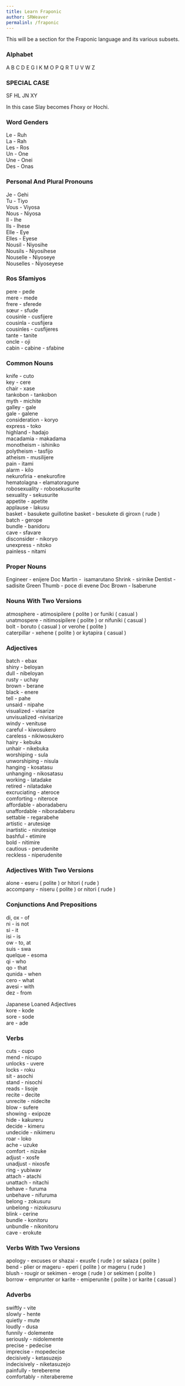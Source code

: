 ```yaml
---
title: Learn Fraponic
author: SRWeaver
permalinl: /fraponic
---
```

This will be a section for the Fraponic language and its various subsets.

### Alphabet<br />
A B C D E G I K M O P Q R T U V W Z<br />

### SPECIAL CASE<br />
SF HL JN XY<br />

In this case Slay becomes Fhoxy or Hochi.<br />

### Word Genders<br />
Le - Ruh<br />
La - Rah<br />
Les - Ros<br />
Un - One<br />
Une - Onei<br />
Des - Onas<br />

### Personal And Plural Pronouns<br />
Je - Gehi<br />
Tu - Tiyo<br />
Vous - Viyosa<br />
Nous - Niyosa<br />
Il - Ihe<br />
Ils - Ihese<br />
Elle - Eye<br />
Elles - Eyese<br />
Nousil - Niyosihe<br />
Nousils - Niyosihese<br />
Nouselle - Niyoseye<br />
Nouselles - Niyoseyese<br />

### Ros Sfamiyos<br />
pere - pede<br />
mere - mede<br />
frere - sferede<br />
sœur - sfude<br />
cousinle - cusfijere<br />
cousinla  - cusfijera<br />
cousinles - cusfijeres<br />
tante - tanite<br />
oncle - oji<br />
cabin - cabine - sfabine

### Common Nouns<br />
knife - cuto<br />
key - cere<br />
chair - xase<br />
tankobon - tankobon<br />
myth - michite<br />
galley -  gale<br />
gale - galene<br />
consideration - koryo<br />
express - toko<br />
highland - hadajo<br />
macadamia - makadama<br />
monotheism - ishiniko<br />
polytheism - tasfijo<br />
atheism - musilijere<br />
pain - itami<br />
alarm - kilo<br />
nekurofiria - enekurofire<br />
hematolagna - elamatoragune<br />
robosexuality - robosekusurite<br />
sexuality - sekusurite<br />
appetite - apetite<br />
applause - lakusu<br />
basket - basukete
guillotine basket - besukete di giroxn ( rude )<br />
batch - gerope<br />
bundle - banidoru<br />
cave - sfavare<br />
disconsider - nikoryo<br />
unexpress - nitoko<br />
painless - nitami<br />

### Proper Nouns
Engineer - enijere
Doc Martin -  isamarutano
Shrink - sirinike
Dentist - sadisite
Green Thumb - poce di evene
Doc Brown - Isaberune

### Nouns With Two Versions<br />
atmosphere - atimosipilere ( polite ) or funiki ( casual )<br />
unatmospere - nitimosipilere ( polite ) or nifuniki ( casual )<br />
bolt - boruto ( casual ) or verohe ( polite )<br />
caterpillar - xehene ( polite ) or kytapira ( casual )

### Adjectives<br />
batch - ebax<br />
shiny - beloyan<br />
dull - nibeloyan<br />
rusty - uchay<br />
brown - berane<br />
black - enere<br />
tell - pahe<br />
unsaid - nipahe<br />
visualized - visarize<br />
unvisualized -nivisarize<br />
windy - venituse<br />
careful - kiwosukero<br />
careless - nikiwosukero<br />
hairy - kebuka<br />
unhair - nikebuka<br />
worshiping - sula<br />
unworshiping - nisula<br />
hanging - kosatasu<br />
unhanging - nikosatasu<br />
working - latadake<br />
retired - nilatadake<br />
excruciating - ateroce<br />
comforting - niteroce<br />
affordable - aboradaberu<br />
unaffordable - niboradaberu<br />
settable - regarabehe<br />
artistic - arutesiqe<br />
inartistic - nirutesiqe<br />
bashful - etimire<br />
bold - nitimire<br />
cautious - perudenite<br />
reckless - niperudenite<br />

### Adjectives With Two Versions<br />
alone - eseru ( polite ) or hitori ( rude )<br />
accompany - niseru ( polite ) or nitori ( rude )<br />

### Conjunctions And Prepositions<br />
di, ox - of<br />
ni - is not<br />
si - it<br />
isi - is<br />
ow - to, at<br />
suis - swa<br />
quelque - esoma<br />
qi - who<br />
qo - that<br />
qunida - when<br />
cero - what<br />
avesi - with<br />
dez - from<br />

Japanese Loaned Adjectives<br />
kore - kode<br />
sore - sode<br />
are - ade<br />

### Verbs<br />
cuts - cupo<br />
mend - nicupo<br />
unlocks - uvere<br />
locks - roku<br />
sit - asochi<br />
stand - nisochi<br />
reads - lisoje<br />
recite - decite<br />
unrecite - nidecite<br />
blow - sufere<br />
showing - exipoze<br />
hide - kakureru<br />
decide - kimeru<br />
undecide - nikimeru<br />
roar - loko<br />
ache - uzuke<br />
comfort - nizuke<br />
adjust - xosfe<br />
unadjust - nixosfe<br />
ring - yubiwav<br />
attach - atachi<br />
unattach - nitachi<br/>
behave - furuma<br />
unbehave - nifuruma<br />
belong - zokusuru<br />
unbelong - nizokusuru<br />
blink - cerine<br />
bundle - konitoru<br />
unbundle - nikonitoru<br/>
cave - erokute<br />

### Verbs With Two Versions<br />
apology - excuses or shazai - exusfe ( rude ) or salaza ( polite )<br />
bend - plier or mageru - eperi ( polite ) or mageru ( rude )<br />
blush - rougir or sekimen - eroge ( rude ) or sekimen ( polite )<br />
borrow - emprunter or karite - emiperunite ( polite ) or karite ( casual )<br />

### Adverbs<br />
swiftly - vite<br />
slowly - hente<br />
quietly - mute<br />
loudly - dusa<br />
funnily - dolemente<br />
seriously - nidolemente<br />
precise -  pedecise<br />
imprecise - mopedecise<br />
decisively - ketasuzejo<br />
indecisively - niketasuzejo<br />
painfully - terebereme<br />
comfortably - niterabereme<br />
